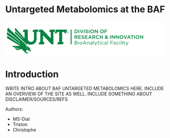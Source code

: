 # Untargeted Metabolomics at the BAF
![BAF Logo](images/BAF_logo.png "The BioAnalytical Facility")

# Introduction

WRITE INTRO ABOUT BAF UNTARGETED METABOLOMICS HERE. INCLUDE AN OVERVIEW OF THE SITE AS WELL. INCLUDE SOMETHING ABOUT DISCLAIMER/SOURCES/REFS

Authors: 
- MS-Dial
- Triston
- Christophe
